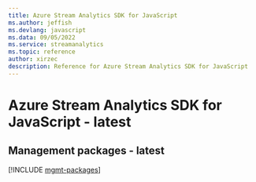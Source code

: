 ```yaml
---
title: Azure Stream Analytics SDK for JavaScript
ms.author: jeffish
ms.devlang: javascript
ms.data: 09/05/2022
ms.service: streamanalytics
ms.topic: reference
author: xirzec
description: Reference for Azure Stream Analytics SDK for JavaScript
---
```

# Azure Stream Analytics SDK for JavaScript - latest

## Management packages - latest
[!INCLUDE [mgmt-packages](stream-analytics-mgmt-index.md)]